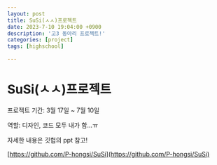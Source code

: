 ```yaml
---
layout: post
title: SuSi(ㅅㅅ)프로젝트
date: 2023-7-10 19:04:00 +0900
description: '고3 동아리 프로젝트!'
categories: [project]
tags: [highschool]

---
```

# SuSi(ㅅㅅ)프로젝트

프로젝트 기간: 3월 17일 ~ 7월 10일

역할: 디자인, 코드 모두 내가 함…ㅠ

자세한 내용은 깃헙의 ppt 참고!

[https://github.com/P-hongsi/SuSi](https://github.com/P-hongsi/SuSi)